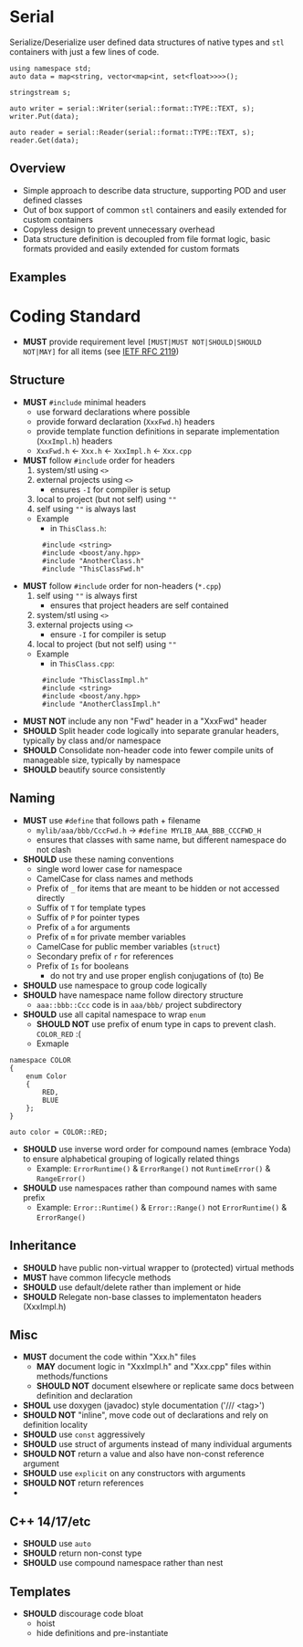 # Serial

Serialize/Deserialize user defined data structures of native types and `stl` containers 
with just a few lines of code.

```
using namespace std;
auto data = map<string, vector<map<int, set<float>>>>();

stringstream s;

auto writer = serial::Writer(serial::format::TYPE::TEXT, s);
writer.Put(data); 

auto reader = serial::Reader(serial::format::TYPE::TEXT, s);
reader.Get(data); 
```

## Overview

* Simple approach to describe data structure, supporting POD and user defined classes
* Out of box support of common `stl` containers and easily extended for custom containers
* Copyless design to prevent unnecessary overhead
* Data structure definition is decoupled from file format logic, basic formats provided and easily extended for custom formats


## Examples

# Coding Standard
* **MUST** provide requirement level `[MUST|MUST NOT|SHOULD|SHOULD NOT|MAY]` for all items (see [IETF RFC 2119](https://datatracker.ietf.org/doc/html/rfc2119))
## Structure
* **MUST** `#include` minimal headers
	* use forward declarations where possible
	* provide forward declaration (`XxxFwd.h`) headers
	* provide template function definitions in separate implementation (`XxxImpl.h`) headers
	* `XxxFwd.h` <- `Xxx.h` <- `XxxImpl.h` <- `Xxx.cpp`
* **MUST** follow `#include` order for headers
	1. system/stl using `<>`
	1. external projects using `<>`
		* ensures `-I` for compiler is setup
	1. local to project (but not self) using `""`
	1. self using `""` is always last
	* Example
		* in `ThisClass.h`:
```
		#include <string>
		#include <boost/any.hpp>
		#include "AnotherClass.h"
		#include "ThisClassFwd.h"
```
* **MUST** follow `#include` order for non-headers (`*.cpp`)
	1. self using `""` is always first
		* ensures that project headers are self contained
	1. system/stl using `<>`
	1. external projects using `<>`
		* ensure `-I` for compiler is setup
	1. local to project (but not self) using `""`
	* Example
		* in `ThisClass.cpp`:
```
		#include "ThisClassImpl.h"
		#include <string>
		#include <boost/any.hpp>
		#include "AnotherClassImpl.h"
```
* **MUST NOT** include any non "Fwd" header in a "XxxFwd" header
* **SHOULD** Split header code logically into separate granular headers, typically by class and/or namespace
* **SHOULD** Consolidate non-header code into fewer compile units of manageable size, typically by namespace
* **SHOULD** beautify source consistently

## Naming
* **MUST** use `#define` that follows path + filename
	* `mylib/aaa/bbb/CccFwd.h` -> `#define MYLIB_AAA_BBB_CCCFWD_H`
	* ensures that classes with same name, but different namespace do not clash
* **SHOULD** use these naming conventions
	* single word lower case for namespace
	* CamelCase for class names and methods
	* Prefix of `_` for items that are meant to be hidden or not accessed directly
	* Suffix of `T` for template types
	* Suffix of `P` for pointer types
	* Prefix of `a` for arguments
	* Prefix of `m` for private member variables
	* CamelCase for public member variables (`struct`)
	* Secondary prefix of `r` for references
	* Prefix of `Is` for booleans 
		* do not try and use proper english conjugations of (to) Be 
* **SHOULD** use namespace to group code logically
* **SHOULD** have namespace name follow directory structure
	* `aaa::bbb::Ccc` code is in `aaa/bbb/` project subdirectory
* **SHOULD** use all capital namespace to wrap `enum`
	* **SHOULD NOT** use prefix of enum type in caps to prevent clash.  `COLOR_RED` :(
	* Exmaple
```
namespace COLOR
{
	enum Color
	{
		RED,
		BLUE
	};
}

auto color = COLOR::RED;
```
* **SHOULD** use inverse word order for compound names (embrace Yoda) to ensure alphabetical grouping of logically related things
	* Example: `ErrorRuntime()` & `ErrorRange()` not `RuntimeError()` & `RangeError()`
* **SHOULD** use namespaces rather than compound names with same prefix 
	* Example: `Error::Runtime()` & `Error::Range()` not `ErrorRuntime()` & `ErrorRange()`

## Inheritance
* **SHOULD** have public non-virtual wrapper to (protected) virtual methods
* **MUST** have common lifecycle methods
* **SHOULD** use default/delete rather than implement or hide
* **SHOULD** Relegate non-base classes to implementaton headers (XxxImpl.h)

## Misc
* **MUST** document the code within "Xxx.h" files
	* **MAY** document logic in "XxxImpl.h" and "Xxx.cpp" files within methods/functions
	* **SHOULD NOT** document elsewhere or replicate same docs between definition and declaration
* **SHOUL** use doxygen (javadoc) style documentation ('/// \<tag>')
* **SHOULD NOT** "inline", move code out of declarations and rely on definition locality
* **SHOULD** use `const` aggressively
* **SHOULD** use struct of arguments  instead of many individual arguments
* **SHOULD NOT** return a value and also have non-const reference argument
* **SHOULD** use `explicit` on any constructors with arguments
* **SHOULD NOT** return references
* 
## C++ 14/17/etc
* **SHOULD** use `auto`
* **SHOULD** return non-const type
* **SHOULD** use compound namespace rather than nest

## Templates
* **SHOULD** discourage code bloat
	* hoist
	* hide definitions and pre-instantiate

